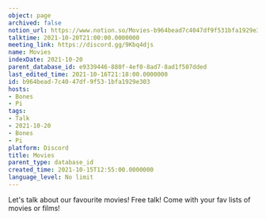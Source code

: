 ```yaml
---
object: page
archived: false
notion_url: https://www.notion.so/Movies-b964bead7c4047df9f531bfa1929e303
talktime: 2021-10-20T21:00:00.0000000
meeting_link: https://discord.gg/9Kbq4djs
name: Movies
indexDate: 2021-10-20
parent_database_id: e9339446-880f-4ef0-8ad7-8ad1f507dded
last_edited_time: 2021-10-16T21:18:00.0000000
id: b964bead-7c40-47df-9f53-1bfa1929e303
hosts:
- Bones
- Pi
tags:
- Talk
- 2021-10-20
- Bones
- Pi
platform: Discord
title: Movies
parent_type: database_id
created_time: 2021-10-15T12:55:00.0000000
language_level: No limit
---
```


Let's talk about our favourite movies!
Free talk! Come with your fav lists of movies or films!


